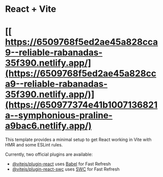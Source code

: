 # React + Vite
# [[ https://6509768f5ed2ae45a828cca9--reliable-rabanadas-35f390.netlify.app/](https://6509768f5ed2ae45a828cca9--reliable-rabanadas-35f390.netlify.app/)](https://650977374e41b1007136821a--symphonious-praline-a9bac6.netlify.app/)
This template provides a minimal setup to get React working in Vite with HMR and some ESLint rules.

Currently, two official plugins are available:

- [@vitejs/plugin-react](https://github.com/vitejs/vite-plugin-react/blob/main/packages/plugin-react/README.md) uses [Babel](https://babeljs.io/) for Fast Refresh
- [@vitejs/plugin-react-swc](https://github.com/vitejs/vite-plugin-react-swc) uses [SWC](https://swc.rs/) for Fast Refresh
